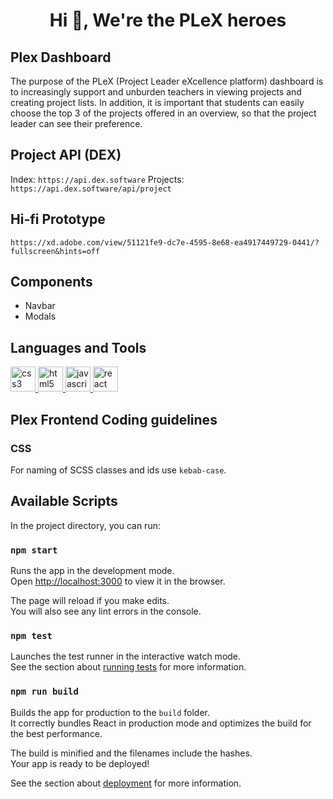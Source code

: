 <h1 align="center">Hi 👋, We're the PLeX heroes</h1>

## Plex Dashboard
The purpose of the PLeX (Project Leader eXcellence platform) dashboard is to increasingly support and unburden teachers in viewing projects and creating project lists. In addition, it is important that students can easily choose the top 3 of the projects offered in an overview, so that the project leader can see their preference.

## Project API (DEX)
Index: `https://api.dex.software`
Projects: `https://api.dex.software/api/project`


## Hi-fi Prototype
`https://xd.adobe.com/view/51121fe9-dc7e-4595-8e68-ea4917449729-0441/?fullscreen&hints=off`

## Components
- Navbar
- Modals 

## Languages and Tools
<p align="left"> <a href="https://www.w3schools.com/css/" target="_blank" rel="noreferrer"> <img src="https://i473738.hera.fhict.nl/plex/css3-original-wordmark.svg" alt="css3" width="40" height="40"/> </a> <a href="https://www.w3.org/html/" target="_blank" rel="noreferrer"> <img src="https://i473738.hera.fhict.nl/plex/html5-original-wordmark.svg" alt="html5" width="40" height="40"/> </a> <a href="https://developer.mozilla.org/en-US/docs/Web/JavaScript" target="_blank" rel="noreferrer"> <img src="https://i473738.hera.fhict.nl/plex/javascript-original.svg" alt="javascript" width="40" height="40"/> </a> <a href="https://reactjs.org/" target="_blank" rel="noreferrer"> <img src="https://i473738.hera.fhict.nl/plex/react-original-wordmark.svg" alt="react" width="40" height="40"/> </a> </p>

## Plex Frontend Coding guidelines

### CSS
For naming of SCSS classes and ids use `kebab-case`.


## Available Scripts

In the project directory, you can run:

### `npm start`

Runs the app in the development mode.\
Open [http://localhost:3000](http://localhost:3000) to view it in the browser.

The page will reload if you make edits.\
You will also see any lint errors in the console.

### `npm test`

Launches the test runner in the interactive watch mode.\
See the section about [running tests](https://facebook.github.io/create-react-app/docs/running-tests) for more information.

### `npm run build`

Builds the app for production to the `build` folder.\
It correctly bundles React in production mode and optimizes the build for the best performance.

The build is minified and the filenames include the hashes.\
Your app is ready to be deployed!

See the section about [deployment](https://facebook.github.io/create-react-app/docs/deployment) for more information.
